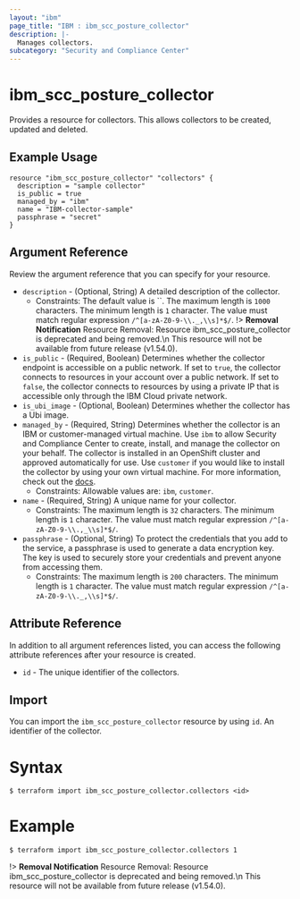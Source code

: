 ```yaml
---
layout: "ibm"
page_title: "IBM : ibm_scc_posture_collector"
description: |-
  Manages collectors.
subcategory: "Security and Compliance Center"
---
```


# ibm_scc_posture_collector

Provides a resource for collectors. This allows collectors to be created, updated and deleted.

## Example Usage

```hcl
resource "ibm_scc_posture_collector" "collectors" {
  description = "sample collector"
  is_public = true
  managed_by = "ibm"
  name = "IBM-collector-sample"
  passphrase = "secret"
}
```

## Argument Reference

Review the argument reference that you can specify for your resource.

* `description` - (Optional, String) A detailed description of the collector.
  * Constraints: The default value is ``. The maximum length is `1000` characters. The minimum length is `1` character. The value must match regular expression `/^[a-zA-Z0-9-\\._,\\s]*$/`.
  !> **Removal Notification** Resource Removal: Resource ibm_scc_posture_collector is deprecated and being removed.\n This resource will not be available from future release (v1.54.0).
* `is_public` - (Required, Boolean) Determines whether the collector endpoint is accessible on a public network. If set to `true`, the collector connects to resources in your account over a public network. If set to `false`, the collector connects to resources by using a private IP that is accessible only through the IBM Cloud private network.
* `is_ubi_image` - (Optional, Boolean) Determines whether the collector has a Ubi image.
* `managed_by` - (Required, String) Determines whether the collector is an IBM or customer-managed virtual machine. Use `ibm` to allow Security and Compliance Center to create, install, and manage the collector on your behalf. The collector is installed in an OpenShift cluster and approved automatically for use. Use `customer` if you would like to install the collector by using your own virtual machine. For more information, check out the [docs](https://cloud.ibm.com/docs/security-compliance?topic=security-compliance-collector).
  * Constraints: Allowable values are: `ibm`, `customer`.
* `name` - (Required, String) A unique name for your collector.
  * Constraints: The maximum length is `32` characters. The minimum length is `1` character. The value must match regular expression `/^[a-zA-Z0-9-\\.,_\\s]*$/`.
* `passphrase` - (Optional, String) To protect the credentials that you add to the service, a passphrase is used to generate a data encryption key. The key is used to securely store your credentials and prevent anyone from accessing them.
  * Constraints: The maximum length is `200` characters. The minimum length is `1` character. The value must match regular expression `/^[a-zA-Z0-9-\\._,\\s]*$/`.

## Attribute Reference

In addition to all argument references listed, you can access the following attribute references after your resource is created.

* `id` - The unique identifier of the collectors.

## Import

You can import the `ibm_scc_posture_collector` resource by using `id`. An identifier of the collector.

# Syntax
```
$ terraform import ibm_scc_posture_collector.collectors <id>
```

# Example
```
$ terraform import ibm_scc_posture_collector.collectors 1
```

!> **Removal Notification** Resource Removal: Resource ibm_scc_posture_collector is deprecated and being removed.\n This resource will not be available from future release (v1.54.0).
